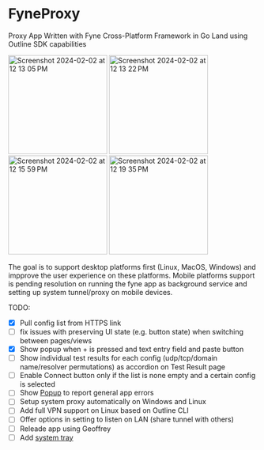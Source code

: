 # FyneProxy

Proxy App Written with Fyne Cross-Platform Framework in Go Land using Outline SDK capabilities

<img width="200" alt="Screenshot 2024-02-02 at 12 13 05 PM" src="https://github.com/amircybersec/FyneProxy/assets/117060873/80d58af8-064c-4f3a-a8f5-54f0e5ccaafc">

<img width="200" alt="Screenshot 2024-02-02 at 12 13 22 PM" src="https://github.com/amircybersec/FyneProxy/assets/117060873/483d4684-c38d-4720-9c58-c55a2f183518">

<img width="200" alt="Screenshot 2024-02-02 at 12 15 59 PM" src="https://github.com/amircybersec/FyneProxy/assets/117060873/821d3ac2-2c47-4f70-ad54-a125b1b6fc17">

<img width="200" alt="Screenshot 2024-02-02 at 12 19 35 PM" src="https://github.com/amircybersec/FyneProxy/assets/117060873/35150967-b63c-4d62-869d-302496928a4e">

The goal is to support desktop platforms first (Linux, MacOS, Windows) and impprove the user experience on these platforms. Mobile platforms support is pending resolution on running the fyne app as background service and setting up system tunnel/proxy on mobile devices.

TODO:

- [x] Pull config list from HTTPS link
- [ ] fix issues with preserving UI state (e.g. button state) when switching between pages/views
- [x] Show popup when + is pressed and text entry field and paste button
- [ ] Show individual test results for each config (udp/tcp/domain name/resolver permutations) as accordion on Test Result page
- [ ] Enable Connect button only if the list is none empty and a certain config is selected
- [ ] Show [Popup](https://docs.fyne.io/api/v2.3/widget/popup.html) to report general app errors
- [ ] Setup system proxy automatically on Windows and Linux
- [ ] Add full VPN support on Linux based on Outline CLI
- [ ] Offer options in setting to listen on LAN (share tunnel with others)
- [ ] Releade app using Geoffrey
- [ ] Add [system tray](https://docs.fyne.io/explore/systray)
